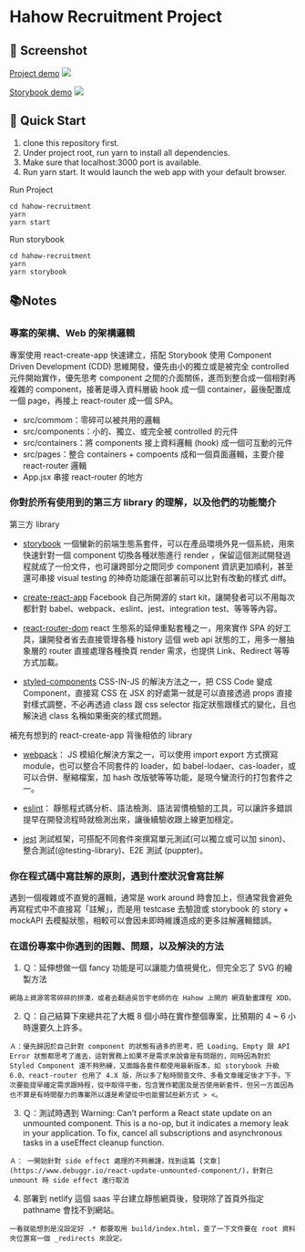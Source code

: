 # Hahow Recruitment Project

## 🚀 Screenshot

[Project demo](https://zen-einstein-4ca07d.netlify.app)
[![](https://i.imgur.com/mzutbFV.png)](https://zen-einstein-4ca07d.netlify.app)

[Storybook demo](https://inspiring-ardinghelli-6c340a.netlify.app)
[![](https://i.imgur.com/izBaQ8Y.png)](https://inspiring-ardinghelli-6c340a.netlify.app)

## 🚀 Quick Start

1. clone this repository first.
2. Under project root, run yarn to install all dependencies.
3. Make sure that localhost:3000 port is available.
4. Run yarn start. It would launch the web app with your default browser.

Run Project

```
cd hahow-recruitment
yarn
yarn start
```

Run storybook

```
cd hahow-recruitment
yarn
yarn storybook
```

## 📚Notes

### 專案的架構、Web 的架構邏輯

專案使用 react-create-app 快速建立，搭配 Storybook 使用 Component Driven Development (CDD) 思維開發，優先由小的獨立或是被完全 controlled 元件開始實作，優先思考 component 之間的介面關係，進而到整合成一個相對再複雜的 component，接著是導入資料層級 hook 成一個 container，最後配置成一個 page，再接上 react-router 成一個 SPA。

- src/commom：零碎可以被共用的邏輯
- src/components：小的、獨立、或完全被 controlled 的元件
- src/containers：將 components 接上資料邏輯 (hook) 成一個可互動的元件
- src/pages：整合 containers + compoents 成和一個頁面邏輯，主要介接 react-router 邏輯
- App.jsx 串接 react-router 的地方

### 你對於所有使用到的第三方 library 的理解，以及他們的功能簡介

第三方 library

- [storybook](https://storybook.js.org/) 一個蠻新的前端生態系套件，可以在產品環境外見一個系統，用來快速針對一個 component 切換各種狀態進行 render ，保留這個測試開發過程就成了一份文件，也可讓跨部分之間同步 component 資訊更加順利，甚至還可串接 visual testing 的神奇功能讓在部署前可以比對有改動的樣式 diff。
- [create-react-app](https://create-react-app.dev/docs/getting-started/) Facebook 自己所開源的 start kit，讓開發者可以不用每次都針對 babel、webpack、eslint、jest、integration test、等等等內容。
- [react-router-dom](https://reactrouter.com/web/guides/quick-start) react 生態系的延伸重點套種之一，用來實作 SPA 的好工具，讓開發者省去直接管理各種 history 這個 web api 狀態的工，用多一層抽象層的 router 直接處理各種換頁 render 需求，也提供 Link、Redirect 等等方式加載。

- [styled-components](https://styled-components.com/) CSS-IN-JS 的解決方法之一，把 CSS Code 變成 Component，直接寫 CSS 在 JSX 的好處第一就是可以直接透過 props 直接對樣式調整，不必再透過 class 跟 css selector 指定狀態跟樣式的變化，且也解決過 class 名稱如果衝突的樣式問題。

補充有想到的 react-create-app 背後相依的 library

- [webpack](https://webpack.js.org/)： JS 模組化解決方案之一，可以使用 import export 方式撰寫 module，也可以整合不同套件的 loader，如 babel-lodaer、cas-loader，或可以合併、壓縮檔案，加 hash 改版號等等功能，是現今蠻流行的打包套件之一。

- [eslint](https://eslint.org/)： 靜態程式碼分析、語法檢測、語法習慣檢驗的工具，可以讓許多錯誤提早在開發流程時就檢測出來，讓後續驗收跟上線更加穩定。

- [jest](https://jestjs.io/) 測試框架，可搭配不同套件來撰寫單元測試(可以獨立或可以加 sinon)、整合測試(@testing-library)、E2E 測試 (puppter)。

### 你在程式碼中寫註解的原則，遇到什麼狀況會寫註解

遇到一個複雜或不直覺的邏輯，通常是 work around 時會加上，但通常我會避免再寫程式中不直接寫「註解」，而是用 testcase 去驗證或 storybook 的 story + mockAPI 去模擬狀態，相較可以會因未即時維護造成的更多註解邏輯錯誤。

### 在這份專案中你遇到的困難、問題，以及解決的方法

1. Ｑ：延伸想做一個 fancy 功能是可以讓能力值視覺化，但完全忘了 SVG 的繪製方法

```
網路上資源零零碎碎的拼湊，或者去翻過吳哲宇老師的在 Hahow 上開的 網頁動畫課程 XDD。
```

2. Ｑ：自己結算下來總共花了大概 8 個小時在實作整個專案，比預期的 4 ~ 6 小時還要久上許多。

```
Ａ：優先歸因於自己針對 component 的狀態有過多的思考，把 Loading、Empty 跟 API Error 狀態都思考了進去，這對實務上如果不是需求來說會是有問題的，同時因為對於 Styled Component 還不夠熟練，又面臨各套件都使用最新版本，如 storybook 升級 6.0、react-router 也用了 4.X 版，所以多了點時間查文件、多看文章確定後才下手。下次要能提早確定需求跟時程，從中取得平衡，包含實作範圍及是否使用新套件，但另一方面因為也不算是有時間壓力的專案所以還是希望從中也能嘗試些新方式 > <。
```

3. Ｑ：測試時遇到 Warning: Can’t perform a React state update on an unmounted component. This is a no-op, but it indicates a memory leak in your application. To fix, cancel all subscriptions and asynchronous tasks in a useEffect cleanup function.

```
Ａ： 一開始針對 side effect 處理的不夠嚴謹，找到這篇 [文章](https://www.debuggr.io/react-update-unmounted-component/)，針對已 unmount 時 side effect 進行取消
```

4. 部署到 netlify 這個 saas 平台建立靜態網頁後，發現除了首頁外指定 pathname 會找不到網站。
```
一看就能想到是沒設定好 .* 都要取用 build/index.html，查了一下文件要在 root 資料夾位置寫一個 _redirects 來設定。
```
